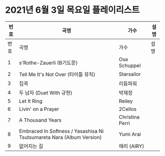 # 2021년 6월 3일 목요일 플레이리스트

| 번호 | 곡명 | 가수 | 설명 |
|------|------|------|------|
| 번호 | 곡명 | 가수 | 설명 |
| 1 | s'Rothe-Zauerli (B기도문) | Ose Schuppel |  |
| 2 | Tell Me It's Not Over (타이틀 뮤직) | Starsailor |  |
| 3 | 집콕 | 리듬파워 |  |
| 4 | 두 남자 (Duet With 규현) | 박재정 |  |
| 5 | Let It Ring | Reiley |  |
| 6 | Livin' on a Prayer | 2Cellos |  |
| 7 | A Thousand Years | Christina Perri |  |
| 8 | Embraced In Softness / Yasashisa Ni Tsutsumareta Nara (Album Version) | Yumi Arai |  |
| 9 | 없어지는 길 | 애리 (AIRY) |  |
